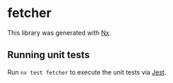 # fetcher

This library was generated with [Nx](https://nx.dev).

## Running unit tests

Run `nx test fetcher` to execute the unit tests via [Jest](https://jestjs.io).
